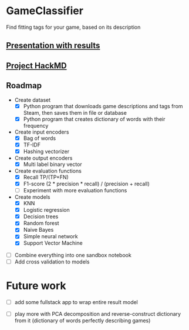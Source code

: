 # GameClassifier
Find fitting tags for your game, based on its description

## [Presentation with results](./presentations/results/main.pdf)

## [Project HackMD](https://hackmd.io/vwPnLpSrQzGLLLdzyfqvCw?view)

## Roadmap
* Create dataset
  * [x] Python program that downloads game descriptions and tags from Steam, then saves them in file or database
  * [x] Python program that creates dictionary of words with their frequency
* Create input encoders
  * [x] Bag of words
  * [x] TF-IDF
  * [x] Hashing vectorizer 
* Create output encoders
  * [x] Multi label binary vector
* Create evaluation functions
  * [x] Recall TP/(TP+FN)
  * [x] F1-score (2 * precision * recall) / (precision + recall)
  * [ ] Experiment with more evaluation functions
* Create models
  * [x] KNN
  * [x] Logistic regression
  * [x] Decision trees
  * [x] Random forest
  * [x] Naive Bayes
  * [x] Simple neural network
  * [x] Support Vector Machine
* [ ] Combine everything into one sandbox notebook
* [ ] Add cross validation to models

# Future work
* [ ] add some fullstack app to wrap entire result model
* [ ] play more with PCA decomposition and reverse-construct dictionary from it (dictionary of words perfectly describing games)


